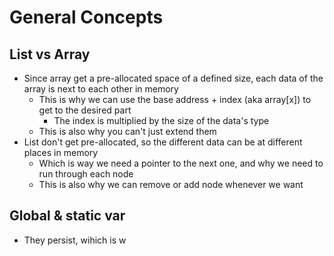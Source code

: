 # General Concepts

## List vs Array

* Since array get a pre-allocated space of a defined size, each data of the array is next to each other in memory
  * This is why we can use the base address + index \(aka array\[x\]\) to get to the desired part
    * The index is multiplied by the size of the data's type
  * This is also why you can't just extend them
* List don't get pre-allocated, so the different data can be at different places in memory
  * Which is way we need a pointer to the next one, and why we need to run through each node
  * This is also why we can remove or add node whenever we want

## Global & static var

* They persist, wihich is w

